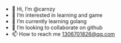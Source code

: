 - 👋 Hi, I’m @carnzy
- 👀 I’m interested in learning and game
- 🌱 I’m currently learning golang
- 💞️ I’m looking to collaborate on github
- 📫 How to reach me 1306701826@qq.com

<!---
Feng-ZhenYuan/Feng-ZhenYuan is a ✨ special ✨ repository because its `README.md` (this file) appears on your GitHub profile.
You can click the Preview link to take a look at your changes.
--->
